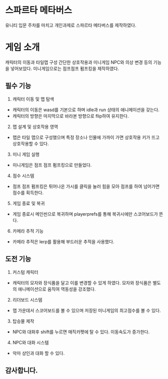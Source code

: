# 스파르타 메타버스

유니티 입문 주차를 마치고 개인과제로 스파르타 메타버스를 제작하였다.

# 게임 소개

 캐릭터의 이동과 타일맵 구성 간단한 상호작용과 미니게임 NPC와 의상 변경 등의 기능을 넣어보았다. 미니게임으로는 점프점프 펌프킹을 제작하였다.

## 필수 기능

1. 캐릭터 이동 및 맵 탐색
 * 캐릭터의 이동은 wasd를 기본으로 하며 idle과 run 상태의 애니메이션을 갖는다.
 * 캐릭터의 방향은 마지막으로 바라본 방향으로 flip하여 유지한다.
2. 맵 설계 및 상호작용 영역
 * 맵은 타일 맵으로 구성했으며 특정 장소나 인물에 가까이 가면 상호작용 키가 뜨고 상호작용할 수 있다.
3. 미니 게임 실행
 * 미니게임은 점프 점프 펌프킹으로 만들었다.
4. 점수 시스템
 * 점프 점프 펌프킹은 튀어나온 가시를 클릭을 눌러 힘을 모아 점프를 하여 넘어가면 점수를 획득한다.
5. 게임 종료 및 복귀
 * 게임 종료시 메인씬으로 복귀하며 playerprefs를 통해 복귀시에만 스코어보드가 뜬다.
6. 카메라 추적 기능
 * 카메라 추적은 lerp를 활용해 부드러운 추적을 사용했다.
## 도전 기능

1. 커스텀 캐릭터
 * 캐릭터의 모자와 장식품을 달고 이를 변경할 수 있게 하였다. 모자와 장식품은 별도의 애니메이션으로 움직여 역동성을 강조했다.
2. 리더보드 시스템
 * 맵 가운데서 스코어보드를 볼 수 있으며 저장된 미니게임의 최고점수를 볼 수 있다.
3. 탑승물 제작
 * NPC와 대화후 shift를 누르면 매직카펫에 탈 수 있다. 이동속도가 증가한다.
4. NPC와 대화 시스템
 * 악마 상인과 대화 할 수 있다. 
## 감사합니다.
